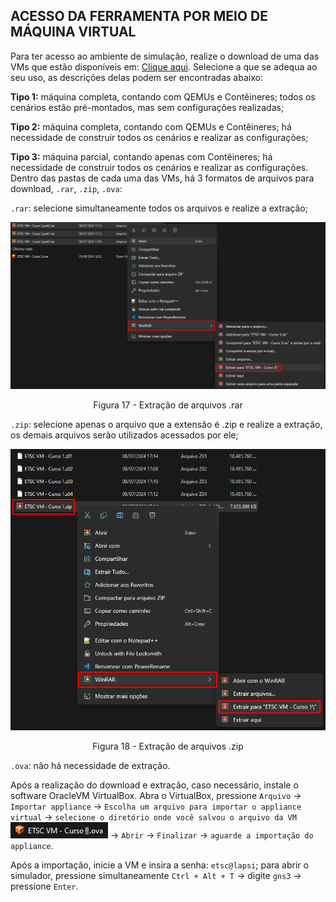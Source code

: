 ## ACESSO DA FERRAMENTA POR MEIO DE MÁQUINA VIRTUAL

Para ter acesso ao ambiente de simulação, realize o download de uma das VMs que estão disponíveis em: [Clique aqui](https://lapsicloud.ddns.net/index.php/s/riZE3Jn77CwYsGo). Selecione a que se adequa ao seu uso, as descrições delas podem ser encontradas abaixo:

**Tipo 1:** máquina completa, contando com QEMUs e Contêineres; todos os cenários estão pré-montados, mas sem configurações realizadas;

**Tipo 2:** máquina completa, contando com QEMUs e Contêineres; há necessidade de construir todos os cenários e realizar as configurações;

**Tipo 3:** máquina parcial, contando apenas com Contêineres; há necessidade de construir todos os cenários e realizar as configurações.
Dentro das pastas de cada uma das VMs, há 3 formatos de arquivos para download, `.rar`, `.zip`, `.ova`:

`.rar`: selecione simultaneamente todos os arquivos e realize a extração;

![alt text](image.png)
<p align="center">Figura 17 - Extração de arquivos .rar</p>

`.zip`: selecione apenas o arquivo que a extensão é .zip e realize a extração, os demais arquivos serão utilizados acessados por ele;

![alt text](image-1.png)
<p align="center">Figura 18 - Extração de arquivos .zip</p>

`.ova`: não há necessidade de extração.

Após a realização do download e extração, caso necessário, instale o software OracleVM VirtualBox. Abra o VirtualBox, pressione `Arquivo` → `Importar appliance` → `Escolha um arquivo para importar o appliance virtual`  → `selecione o diretório onde você salvou o arquivo da VM` ![alt text](image-2.png)  → `Abrir` → `Finalizar` → `aguarde a importação do appliance`.

Após a importação, inicie a VM e insira a senha: `etsc@lapsi`; para abrir o simulador, pressione simultaneamente `Ctrl + Alt + T` → digite `gns3` → pressione `Enter`.